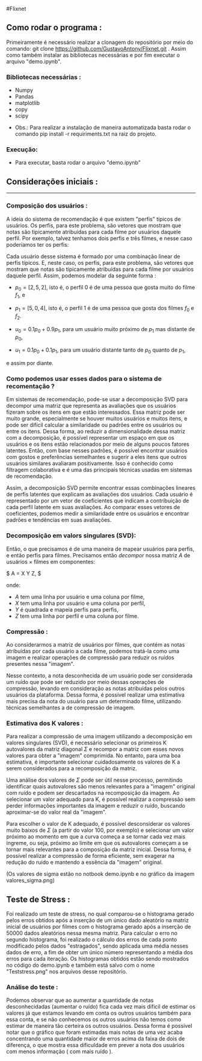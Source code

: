 #Flixnet

## Como rodar o programa :

Primeiramente é necessário realizar a clonagem do repositório por meio do comando: git clone https://github.com/GustavoAntony/Flixnet.git . Assim como também instalar as bibliotecas necessárias e por fim executar o arquivo "demo.ipynb".

### Bibliotecas necessárias :
 * Numpy 
 * Pandas
 * matplotlib
 * copy
 * scipy

- Obs.: Para realizar a instalação de maneira automatizada basta rodar o comando pip install -r requiriments.txt na raiz do projeto. 

### Execução:

- Para executar, basta rodar o arquivo "demo.ipynb"

## Considerações iniciais :  

________________________
### Composição dos usuários : 

A ideia do sistema de recomendação é que existem "perfis" típicos de usuários. Os perfis, para este problema, são vetores que mostram que notas são tipicamente atribuídas para cada filme por usuários daquele perfil. Por exemplo, talvez tenhamos dois perfis e três filmes, e nesse caso poderíamos ter os perfis:


Cada usuário desse sistema é formado por uma combinação linear de perfis típicos. E, neste caso, os perfis, para este problema, são vetores que mostram que notas são tipicamente atribuídas para cada filme por usuários daquele perfil. Assim, podemos modelar da seguinte forma :

* $p_0 = [2, 5, 2]$, isto é, o perfil $0$ é de uma pessoa que gosta muito do filme $f_1$, e
* $p_1 = [5, 0, 4]$, isto é, o perfil $1$ é de uma pessoa que gosta dos filmes $f_0$ e $f_2$. 

* $u_0 = 0.1 p_0 + 0.9 p_1$, para um usuário muito próximo de $p_1$ mas distante de $p_0$,
* $u_1 = 0.1 p_0 + 0.1 p_1$, para um usuário distante tanto de $p_0$ quanto de $p_1$,

e assim por diante.

### Como podemos usar esses dados para o sistema de recomentação ? 

Em sistemas de recomendação, pode-se usar a decomposição SVD para decompor uma matriz que representa as avaliações que os usuários fizeram sobre os itens em que estão interessados. Essa matriz pode ser muito grande, especialmente se houver muitos usuários e muitos itens, e pode ser difícil calcular a similaridade ou padrões entre os usuários ou entre os itens. Dessa forma, ao reduzir a dimensionalidade dessa matriz com a decomposição, é possível representar um espaço em que os usuários e os itens estão relacionados por meio de alguns poucos fatores latentes. Então, com base nesses padrões, é possível encontrar usuários com gostos e preferências semelhantes e sugerir a eles itens que outros usuários similares avaliaram positivamente. Isso é conhecido como filtragem colaborativa e é uma das principais técnicas usadas em sistemas de recomendação.

Assim, a decomposição SVD permite encontrar essas combinações lineares de perfis latentes que explicam as avaliações dos usuários. Cada usuário é representado por um vetor de coeficientes que indicam a contribuição de cada perfil latente em suas avaliações. Ao comparar esses vetores de coeficientes, podemos medir a similaridade entre os usuários e encontrar padrões e tendências em suas avaliações.

### Decomposição em valors singulares (SVD):

Então, o que precisamos é de uma maneira de mapear usuários para perfis, e então perfis para filmes. Precisamos então *decompor* nossa matriz $A$ de usuários $\times$ filmes em componentes:

$
A = X Y Z,
$

onde:
* $A$ tem uma linha por usuário e uma coluna por filme,
* $X$ tem uma linha por usuário e uma coluna por perfil,
* $Y$ é quadrada e mapeia perfis para perfis,
* $Z$ tem uma linha por perfil e uma coluna por filme.


### Compressão :

Ao considerarmos a matriz de usuários por filmes, que contém as notas atribuídas por cada usuário a cada filme, podemos tratá-la como uma imagem e realizar operações de compressão para reduzir os ruídos presentes nessa "imagem".

Nesse contexto, a nota desconhecida de um usuário pode ser considerada um ruído que pode ser reduzido por meio dessas operações de compressão, levando em consideração as notas atribuídas pelos outros usuários da plataforma. Dessa forma, é possível realizar uma estimativa mais precisa da nota do usuário para um determinado filme, utilizando técnicas semelhantes a de compressão de imagem.


### Estimativa dos K valores :


Para realizar a compressão de uma imagem utilizando a decomposição em valores singulares (SVD), é necessário selecionar os primeiros K autovalores da matriz diagonal $\Sigma$ e recompor a matriz com esses novos valores para obter a "imagem" comprimida. No entanto, para uma boa estimativa, é importante selecionar cuidadosamente os valores de K a serem considerados para a recomposição da matriz.

Uma análise dos valores de $\Sigma$ pode ser útil nesse processo, permitindo identificar quais autovalores são menos relevantes para a "imagem" original com ruído e podem ser descartados na recomposição da imagem. Ao selecionar um valor adequado para K, é possível realizar a compressão sem perder informações importantes da imagem e reduzir o ruído, buscando aproximar-se do valor real da "imagem".

Para escolher o valor de K adequado, é possível desconsiderar os valores muito baixos de $\Sigma$ (a partir do valor 100, por exemplo) e selecionar um valor próximo ao momento em que a curva começa a se tornar cada vez mais íngreme, ou seja, próximo ao limite em que os autovalores começam a se tornar mais relevantes para a composição da matriz inicial. Dessa forma, é possível realizar a compressão de forma eficiente, sem exagerar na redução do ruído e mantendo a essência da "imagem" original.

(Os valores de sigma estão no notbook demo.ipynb e no gráfico da imagem valores_sigma.png)


## Teste de Stress :

Foi realizado um teste de stress, no qual comparou-se o histograma gerado pelos erros obtidos após a inserção de um único dado aleatório na matriz inicial de usuários por filmes com o histograma gerado após a inserção de 50000 dados aleatórios nessa mesma matriz. Para calcular o erro no segundo histograma, foi realizado o cálculo dos erros de cada ponto modificado pelos dados "estragados", sendo aplicada uma média nesses dados de erro, a fim de obter um único número representando a média dos erros para cada iteração. Os histogramas obtidos estão sendo mostrados no código do demo.ipynb e também está salvo com o nome "Teststress.png" nos arquivos desse repositório. 


### Análise do teste :

Podemos observar que ao aumentar a quantidade de notas desconhecidadas (aumentar o ruído) fica cada vez mais dificil de estimar os valores já que estamos levando em conta os outros usuários também para essa conta, e se não conhecemos os outros usuários não temos como estimar de maneira tão certeira os outros usuários. Dessa forma é possível notar que o gráfico que foram estimadas mais notas de uma vez acaba concentrando uma quantidade maior de erros acima da faixa de dois de diferença, o que mostra essa dificuldade em prever a nota dos usuários com menos informação ( com mais ruído ).

